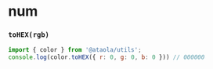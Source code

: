 # num

### `toHEX(rgb)`

```javascript
import { color } from '@ataola/utils';
console.log(color.toHEX({ r: 0, g: 0, b: 0 })) // 000000
```
